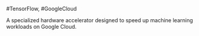 #TensorFlow, #GoogleCloud

A specialized hardware accelerator designed to speed up machine
learning workloads on Google Cloud.

